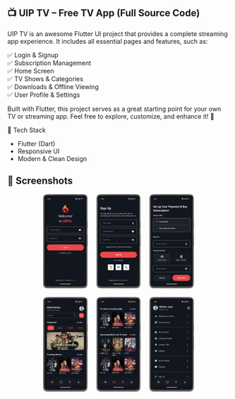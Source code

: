 ## 📺 UIP TV – Free TV App (Full Source Code) </br>
UIP TV is an awesome Flutter UI project that provides a complete streaming app experience. It includes all essential pages and features, such as:</br>

✅ Login & Signup</br>
✅ Subscription Management</br>
✅ Home Screen</br>
✅ TV Shows & Categories</br>
✅ Downloads & Offline Viewing</br>
✅ User Profile & Settings</br>

Built with Flutter, this project serves as a great starting point for your own TV or streaming app. Feel free to explore, customize, and enhance it! 🚀</br>

🔧 Tech Stack</br>
- Flutter (Dart)</br>
- Responsive UI</br>
- Modern & Clean Design</br>

## 🌟 Screenshots

<div align="center">
  <img src="screenshot/screenshot_1.png" alt="Login" width="20%"> &nbsp;&nbsp;&nbsp;
  <img src="screenshot/screenshot_2.png" alt="Sign Up" width="20%"> &nbsp;&nbsp;&nbsp;
  <img src="screenshot/screenshot_3.png" alt="Subscription Page" width="20%">
</div>
</br>
<div align="center">
  <img src="screenshot/screenshot_4.png" alt="Home" width="20%"> &nbsp;&nbsp;&nbsp;
  <img src="screenshot/screenshot_5.png" alt="Tv Shows" width="20%"> &nbsp;&nbsp;&nbsp;
  <img src="screenshot/screenshot_6.png" alt="Profile Page" width="20%">
</div>



